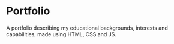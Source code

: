 # Portfolio
A portfolio describing my educational backgrounds, interests and capabilities, made using HTML, CSS and JS.
